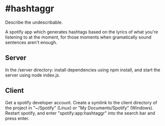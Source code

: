 #hashtaggr
==========
Describe the undescribable.

A spotify app which generates hashtags based on the lyrics of what you're listening to at the moment, for those moments when gramatically sound sentences aren't enough.

Server
------
In the /server directory: install dependencies using npm install, and start the server using node index.js.

Client
------
Get a spotify developer account.
Create a symlink to the client directory of the project in "~/Spotify" (Linux) or "My Documents/Spotify" (Windows).
Restart spotify, and enter "spotify:app:hashtaggr" into the search bar and press enter.
